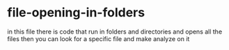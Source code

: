 # file-opening-in-folders
in this file there is code that run in folders and directories and opens all the files 
then you can look for a specific file and make analyze on it
